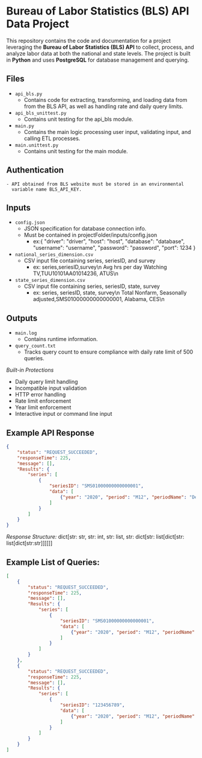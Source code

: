 # Bureau of Labor Statistics (BLS) API Data Project  

This repository contains the code and documentation for a project leveraging the **Bureau of Labor Statistics (BLS) API** to collect, process, and analyze labor data at both the national and state levels. The project is built in **Python** and uses **PostgreSQL** for database management and querying.  

## Files  
- `api_bls.py`  
    - Contains code for extracting, transforming, and loading data from
      from the BLS API, as well as handling rate and daily query limits.
- `api_bls_unittest.py`  
    - Contains unit testing for the api_bls module.
- `main.py`
    - Contains the main logic processing user input, validating input,
      and calling ETL processes.
- `main.unittest.py`
    - Contains unit testing for the main module.

## Authentication
    - API obtained from BLS website must be stored in an environmental
      variable name BLS_API_KEY.
      
## Inputs
- `config.json`
    - JSON specification for database connection info.
    - Must be contained in projectFolder/inputs/config.json
        - ex:{
              "driver": "driver",
              "host": "host",
              "database": "database",
              "username": "username",
              "password": "password",
              "port": 1234
              }
- `national_series_dimension.csv`
    - CSV input file containing series, seriesID, and survey
        - ex: series,seriesID,survey\n
              Avg hrs per day Watching TV,TUU10101AA01014236, ATUS\n
- `state_series_dimension.csv`
    - CSV input file containing series, seriesID, state, survey
        - ex: series, seriesID, state, survey\n
            Total Nonfarm, Seasonally adjusted,SMS01000000000000001, Alabama, CES\n

## Outputs
- `main.log`
    - Contains runtime information.
- `query_count.txt`
    - Tracks query count to ensure compliance with daily rate limit of 500 queries.

*Built-in Protections*
- Daily query limit handling
- Incompatible input validation
- HTTP error handling
- Rate limit enforcement
- Year limit enforcement
- Interactive input or command line input

## Example API Response  
```json
{
    "status": "REQUEST_SUCCEEDED",
    "responseTime": 225,
    "message": [],
    "Results": {
        "series": [
            {
                "seriesID": "SMS01000000000000001",
                "data": [
                    {"year": "2020", "period": "M12", "periodName": "December", "value": "2022.5", "footnotes": [{}]}
                ]
            }
        ]
    }
}
```
*Response Structure:* dict[str: str, str: int, str: list, str: dict[str: list[dict[str: list[dict[str:str]]]]]]

## Example List of Queries:
```json
[
    {
        "status": "REQUEST_SUCCEEDED",
        "responseTime": 225,
        "message": [],
        "Results": {
            "series": [
                {
                    "seriesID": "SMS01000000000000001",
                    "data": [
                        {"year": "2020", "period": "M12", "periodName": "December", "value": "2022.5", "footnotes": [{}]}
                    ]
                }
            ]
        }
    },
    {
        "status": "REQUEST_SUCCEEDED",
        "responseTime": 225,
        "message": [],
        "Results": {
            "series": [
                {
                    "seriesID": "123456789",
                    "data": [
                        {"year": "2020", "period": "M12", "periodName": "December", "value": "2022.5", "footnotes": [{}]}
                    ]
                }
            ]
        }
    }
]
```